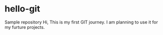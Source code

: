 # hello-git
Sample repository
Hi, This is my first GIT journey. I am planning to use it for my furture projects.
